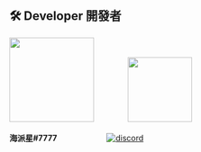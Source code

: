 
## 🛠 Developer 開發者

<img src="https://upload.cc/i1/2021/03/03/EQy0T6.gif" width=150> 　　　　<img src="https://upload.cc/i1/2021/03/03/EQy0T6.gif" width=114.5>

**海派星#7777**　　　　　 　[![discord](https://lihi1.cc/7CBE7)](https://lihi1.cc/j2C5r)　　　　　 


```
